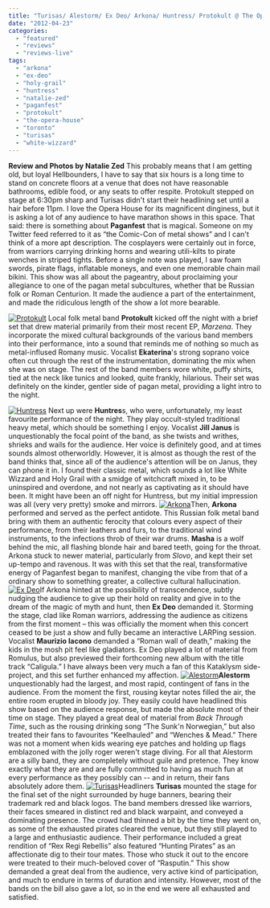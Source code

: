 ```yaml
---
title: "Turisas/ Alestorm/ Ex Deo/ Arkona/ Huntress/ Protokult @ The Opera House, Toronto ON, April 2nd, 2012"
date: "2012-04-23"
categories: 
  - "featured"
  - "reviews"
  - "reviews-live"
tags: 
  - "arkona"
  - "ex-deo"
  - "holy-grail"
  - "huntress"
  - "natalie-zed"
  - "paganfest"
  - "protokult"
  - "the-opera-house"
  - "toronto"
  - "turisas"
  - "white-wizzard"
---
```


**Review and Photos by Natalie Zed** This probably means that I am getting old, but loyal Hellbounders, I have to say that six hours is a long time to stand on concrete floors at a venue that does not have reasonable bathrooms, edible food, or any seats to offer respite. Protokult stepped on stage at 6:30pm sharp and Turisas didn't start their headlining set until a hair before 11pm. I love the Opera House for its magnificent dinginess, but it is asking a lot of any audience to have marathon shows in this space. That said: there is something about **Paganfest** that is magical. Someone on my Twitter feed referred to it as “the Comic-Con of metal shows” and I can't think of a more apt description. The cosplayers were certainly out in force, from warriors carrying drinking horns and wearing utili-kilts to pirate wenches in striped tights. Before a single note was played, I saw foam swords, pirate flags, inflatable moneys, and even one memorable chain mail bikini. This show was all about the pageantry, about proclaiming your allegiance to one of the pagan metal subcultures, whether that be Russian folk or Roman Centurion. It made the audience a part of the entertainment, and made the ridiculous length of the show a lot more bearable.

[![](http://www.hellbound.ca/wp-content/uploads/2012/04/Protokult-182x182.jpg "Protokult")](http://www.hellbound.ca/2012/04/turisas-alestorm-ex-deo-toronto-on-april-2nd-2012/protokult/) Local folk metal band **Protokult** kicked off the night with a brief set that drew material primarily from their most recent EP, _Marzena_. They incorporate the mixed cultural backgrounds of the various band members into their performance, into a sound that reminds me of nothing so much as metal-inflused Romany music. Vocalist **Ekaterina**'s strong soprano voice often cut through the rest of the instrumentation, dominating the mix when she was on stage. The rest of the band members wore white, puffy shirts, tied at the neck like tunics and looked, quite frankly, hilarious. Their set was definitely on the kinder, gentler side of pagan metal, providing a light intro to the night.

[![](http://www.hellbound.ca/wp-content/uploads/2012/04/Huntress-182x182.jpg "Huntress")](http://www.hellbound.ca/2012/04/turisas-alestorm-ex-deo-toronto-on-april-2nd-2012/huntress/) Next up were **Huntres**s, who were, unfortunately, my least favourite performance of the night. They play occult-styled traditional heavy metal, which should be something I enjoy. Vocalist **Jill Janus** is unquestionably the focal point of the band, as she twists and writhes, shrieks and wails for the audience. Her voice is definitely good, and at times sounds almost otherworldly. However, it is almost as though the rest of the band thinks that, since all of the audience's attention will be on Janus, they can phone it in. I found their classic metal, which sounds a lot like White Wizzard and Holy Grail with a smidge of witchcraft mixed in, to be uninspired and overdone, and not nearly as captivating as it should have been. It might have been an off night for Huntress, but my initial impression was all (very very pretty) smoke and mirrors. [![](http://www.hellbound.ca/wp-content/uploads/2012/04/Arkona-182x182.jpg "Arkona")](http://www.hellbound.ca/2012/04/turisas-alestorm-ex-deo-toronto-on-april-2nd-2012/arkona/)Then, **Arkona** performed and served as the perfect antidote. This Russian folk metal band bring with them an authentic ferocity that colours every aspect of their performance, from their leathers and furs, to the traditional wind instruments, to the infections throb of their war drums. **Masha** is a wolf behind the mic, all flashing blonde hair and bared teeth, going for the throat. Arkona stuck to newer material, particularly from _Slovo_, and kept their set up-tempo and ravenous. It was with this set that the real, transformative energy of Paganfest began to manifest, changing the vibe from that of a ordinary show to something greater, a collective cultural hallucination. [![](http://www.hellbound.ca/wp-content/uploads/2012/04/Ex-Deo-182x182.jpg "Ex Deo")](http://www.hellbound.ca/2012/04/turisas-alestorm-ex-deo-toronto-on-april-2nd-2012/ex-deo/)If Arkona hinted at the possibility of transcendence, subtly nudging the audience to give up their hold on reality and give in to the dream of the magic of myth and hunt, then **Ex Deo** demanded it. Storming the stage, clad like Roman warriors, addressing the audience as citizens from the first moment – this was officially the moment when this concert ceased to be just a show and fully became an interactive LARPing session. Vocalist **Maurizio Iacono** demanded a “Roman wall of death,” making the kids in the mosh pit feel like gladiators. Ex Deo played a lot of material from Romulus, but also previewed their forthcoming new album with the title track “Caligula.” I have always been very much a fan of this Kataklysm side-project, and this set further enhanced my affection. [![](http://www.hellbound.ca/wp-content/uploads/2012/04/Alestorm-182x182.jpg "Alestorm")](http://www.hellbound.ca/2012/04/turisas-alestorm-ex-deo-toronto-on-april-2nd-2012/alestorm/)**Alestorm** unquestionably had the largest, and most rapid, contingent of fans in the audience. From the moment the first, rousing keytar notes filled the air, the entire room erupted in bloody joy. They easily could have headlined this show based on the audience response, but made the absolute most of their time on stage. They played a great deal of material from _Back Through Time_, such as the rousing drinking song “The Sunk'n Norwegian,” but also treated their fans to favourites “Keelhauled” and “Wenches & Mead.” There was not a moment when kids wearing eye patches and holding up flags emblazoned with the jolly roger weren't stage diving. For all that Alestorm are a silly band, they are completely without guile and pretence. They know exactly what they are and are fully committed to having as much fun at every performance as they possibly can -- and in return, their fans absolutely adore them. [![](http://www.hellbound.ca/wp-content/uploads/2012/04/Turisas-182x182.jpg "Turisas")](http://www.hellbound.ca/2012/04/turisas-alestorm-ex-deo-toronto-on-april-2nd-2012/turisas-2/)Headliners **Turisas** mounted the stage for the final set of the night surrounded by huge banners, bearing their trademark red and black logos. The band members dressed like warriors, their faces smeared in distinct red and black warpaint, and conveyed a dominating presence. The crowd had thinned a bit by the time they went on, as some of the exhausted pirates cleared the venue, but they still played to a large and enthusiastic audience. Their performance included a great rendition of “Rex Regi Rebellis” also featured “Hunting Pirates” as an affectionate dig to their tour mates. Those who stuck it out to the encore were treated to their much-beloved cover of “Rasputin.” This show demanded a great deal from the audience, very active kind of participation, and much to endure in terms of duration and intensity. However, most of the bands on the bill also gave a lot, so in the end we were all exhausted and satisfied.
